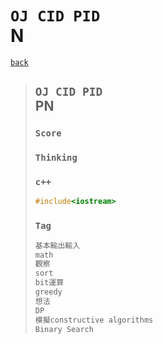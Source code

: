 <link id="style_css" rel="stylesheet" type="text/css" href="/OJ_ans/style.css">

# `OJ CID PID`<br>N
[`back`](../)

> ## `OJ CID PID`<br>PN
> ### `Score`
> ### `Thinking`
> ### `c++`
> ```c++
> #include<iostream>
> ```
> ### `Tag`  
> ```txt
> 基本輸出輸入
> math
> 觀察
> sort
> bit運算
> greedy
> 想法
> DP
> 模擬constructive algorithms
> Binary Search
> ```





[`Codeforces`]: /OJ_ans/cf
[`Zerojudge`]: /OJ_ans/zj
[`PCIC`]: /OJ_ans/PCIC

<link id="style_css" rel="stylesheet" type="text/css" href="/OJ_ans/style.css">